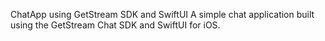 ChatApp using GetStream SDK and SwiftUI
A simple chat application built using the GetStream Chat SDK and SwiftUI for iOS.

